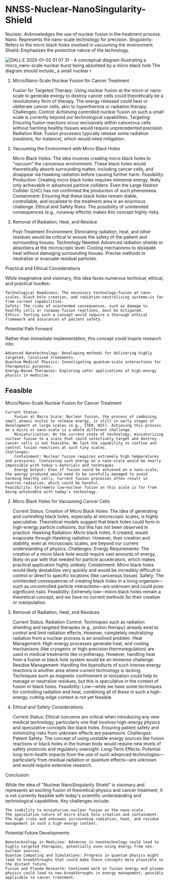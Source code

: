 # NNSS-Nuclear-NanoSingularity-Shield
Nuclear: Acknowledges the use of nuclear fusion in the treatment process. 
Nano: Represents the nano-scale technology for precision. 
Singularity: Refers to the micro black holes involved in vacuuming the environment. 
Shield: Emphasizes the protective nature of the technology.

![DALL·E 2025-01-02 01 07 31 - A conceptual diagram illustrating a micro_nano-scale nuclear burst being absorbed by a micro black hole  The diagram should include_ a small nuclear r](https://github.com/user-attachments/assets/6ffe52a7-676e-4dbc-b3b2-a5a8c4219a16)

1. Micro/Nano-Scale Nuclear Fusion for Cancer Treatment

    Fusion for Targeted Therapy: Using nuclear fusion at the micro or nano-scale to generate energy to destroy cancer cells could theoretically be a revolutionary form of therapy. The energy released could heat or obliterate cancer cells, akin to hyperthermia or radiation therapy.
    Challenges:
        Control: Achieving controlled nuclear fusion on such a small scale is currently beyond our technological capabilities.
        Targeting: Ensuring fusion reactions occur exclusively within cancerous cells without harming healthy tissues would require unprecedented precision.
        Radiation Risk: Fusion processes typically release some radiation (neutrons, for instance), which would need mitigation.

2. Vacuuming the Environment with Micro Black Holes

    Micro Black Holes: The idea involves creating micro black holes to "vacuum" the cancerous environment. These black holes would theoretically absorb surrounding matter, including cancer cells, and disappear via Hawking radiation before causing further harm.
    Feasibility:
        Production: Creating micro black holes requires immense energy, likely only achievable in advanced particle colliders. Even the Large Hadron Collider (LHC) has not confirmed the production of such phenomena.
        Containment: Ensuring that these black holes remain stable, controllable, and localized to the treatment area is an enormous challenge.
        Ethical and Safety Risks: The possibility of unintended consequences (e.g., runaway effects) makes this concept highly risky.

3. Removal of Radiation, Heat, and Residue

    Post-Treatment Environment: Eliminating radiation, heat, and other residues would be critical to ensure the safety of the patient and surrounding tissues.
    Technology Needed:
        Advanced radiation shields or absorbers at the microscopic level.
        Cooling mechanisms to dissipate heat without damaging surrounding tissues.
        Precise methods to neutralize or evacuate residual particles.

Practical and Ethical Considerations

While imaginative and visionary, this idea faces numerous technical, ethical, and practical hurdles:

    Technological Readiness: The necessary technology—fusion at nano-scales, black hole creation, and radiation-neutralizing systems—is far from current capabilities.
    Safety: The risks of unintended consequences, such as damage to healthy cells or runaway fusion reactions, must be mitigated.
    Ethics: Testing such a concept would require a thorough ethical framework and assurances of patient safety.

Potential Path Forward

Rather than immediate implementation, this concept could inspire research into:

    Advanced Nanotechnology: Developing methods for delivering highly targeted, localized treatments.
    Quantum Medical Physics: Investigating quantum-scale interactions for therapeutic purposes.
    Energy-Based Therapies: Exploring safer applications of high-energy physics in medicine.


## Feasible

Micro/Nano-Scale Nuclear Fusion for Cancer Treatment

    Current Status:
        Fusion at Macro Scale: Nuclear fusion, the process of combining small atomic nuclei to release energy, is still in early stages of development at large scales (e.g., ITER, NIF). Achieving this process on a micro or nano-scale is a whole different challenge.
        Miniaturization: At the current state of technology, miniaturizing nuclear fusion to a scale that could selectively target and destroy cancer cells is not feasible. We lack the capability to confine and control fusion reactions at such tiny scales.
    Challenges:
        Containment: Nuclear fusion requires extremely high temperatures and pressures. Containing such energy on a nano-scale would be nearly impossible with today's materials and techniques.
        Energy Output: Even if fusion could be achieved on a nano-scale, the energy produced would need to be carefully managed to avoid harming healthy cells. Current fusion processes often result in neutron radiation, which could be harmful.
    Feasibility: Extremely low—nuclear fusion on this scale is far from being achievable with today’s technology.

2. Micro Black Holes for Vacuuming Cancer Cells

    Current Status:
        Creation of Micro Black Holes: The idea of generating and controlling black holes, especially at microscopic scales, is highly speculative. Theoretical models suggest that black holes could form in high-energy particle collisions, but this has not been observed in practice.
        Hawking Radiation: Micro black holes, if created, would evaporate through Hawking radiation. However, their creation and stability, even at microscopic scales, are beyond our current understanding of physics.
    Challenges:
        Energy Requirements: The creation of a micro black hole would require vast amounts of energy, likely on par with that needed for particle accelerators, which makes practical application highly unlikely.
        Containment: Micro black holes would likely destabilize very quickly and would be incredibly difficult to control or direct to specific locations (like cancerous tissue).
        Safety: The unintended consequences of creating black holes in a living organism—such as uncontrolled particle interactions—are unknown and could pose significant risks.
    Feasibility: Extremely low—micro black holes remain a theoretical concept, and we have no current methods for their creation or manipulation.

3. Removal of Radiation, Heat, and Residues

    Current Status:
        Radiation Control: Techniques such as radiation shielding and targeted therapies (e.g., proton therapy) already exist to control and limit radiation effects. However, completely neutralizing radiation from a nuclear process is an unsolved problem.
        Heat Management: High-energy processes generate heat, and cooling mechanisms (like cryogenic or high-precision thermoregulation) are used in medical treatments like cryotherapy. However, handling heat from a fusion or black hole system would be an immense challenge.
        Residue Management: Handling the byproducts of such intense energy reactions is another area where current technology is lacking. Techniques such as magnetic confinement or ionization could help to manage or neutralize residues, but this is speculative in the context of fusion or black holes.
    Feasibility: Low—while we have some techniques for controlling radiation and heat, combining all of these in such a high-energy, cutting-edge context is not yet feasible.

4. Ethical and Safety Considerations

    Current Status: Ethical concerns are critical when introducing any new medical technology, particularly one that involves high-energy physics and speculative concepts like black holes. Ensuring patient safety and minimizing risks from unknown effects are paramount.
    Challenges:
        Patient Safety: The concept of using unstable energy sources like fusion reactions or black holes in the human body would require new levels of safety protocols and regulatory oversight.
        Long-Term Effects: Potential long-term health impacts from the use of such advanced technologies—particularly from residual radiation or quantum effects—are unknown and would require extensive research.

Conclusion:

While the idea of "Nuclear NanoSingularity Shield" is visionary and represents an exciting fusion of theoretical physics and cancer treatment, it is not currently feasible with today's scientific understanding and technological capabilities. Key challenges include:

    The inability to miniaturize nuclear fusion on the nano-scale.
    The speculative nature of micro black hole creation and containment.
    The high risks and unknowns surrounding radiation, heat, and residue management in such a high-energy context.

Potential Future Developments:

    Nanotechnology in Medicine: Advances in nanotechnology could lead to highly targeted therapies, potentially even using energy from non-nuclear sources.
    Quantum Computing and Simulations: Progress in quantum physics might lead to breakthroughs that could make these concepts more plausible in the distant future.
    Fusion and Plasma Research: Continued work on fusion energy and plasma physics could lead to new breakthroughs in energy management, possibly applicable to cancer treatment.

